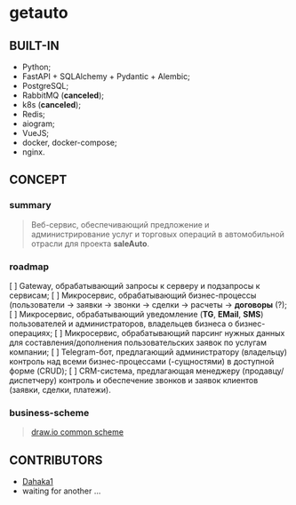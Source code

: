 # getauto 

## BUILT-IN
- Python;
- FastAPI + SQLAlchemy + Pydantic + Alembic;
- PostgreSQL;
- RabbitMQ (__canceled__);
- k8s (__canceled__);
- Redis;
- aiogram;
- VueJS;
- docker, docker-compose;
- nginx.


## CONCEPT
### summary
> Веб-сервис, обеспечивающий предложение и администрирование услуг и торговых операций в автомобильной отрасли для проекта **saleAuto**.
### roadmap
[ ] Gateway, обрабатывающий запросы к серверу и подзапросы к сервисам;
[ ] Микросервис, обрабатывающий бизнес-процессы (пользователи -> заявки -> звонки -> сделки -> расчеты -> __договоры__ (?);
[ ] Микросервис, обрабатывающий уведомление (__TG__, __EMail__, __SMS__) пользователей и администраторов, владельцев бизнеса о бизнес-операциях;
[ ] Микросервис, обрабатывающий парсинг нужных данных для составления/дополнения пользовательских заявок по услугам компании;
[ ] Telegram-бот, предлагающий администратору (владельцу) контроль над всеми бизнес-процессами (-сущностями) в доступной форме (CRUD);
[ ] CRM-система, предлагающая менеджеру (продавцу/диспетчеру) контроль и обеспечение звонков и заявок клиентов (заявки, сделки, платежи).
### business-scheme
> [draw.io common scheme](docs/AppDiagram.drawio)

## CONTRIBUTORS
+ [Dahaka1](https://github.com/Dahaka1)
+ waiting for another ...